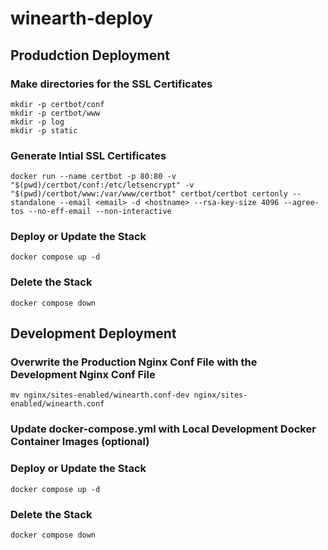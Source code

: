 # winearth-deploy

## Produdction Deployment

### Make directories for the SSL Certificates

    mkdir -p certbot/conf
    mkdir -p certbot/www
    mkdir -p log
    mkdir -p static

### Generate Intial SSL Certificates

    docker run --name certbot -p 80:80 -v "$(pwd)/certbot/conf:/etc/letsencrypt" -v "$(pwd)/certbot/www:/var/www/certbot" certbot/certbot certonly --standalone --email <email> -d <hostname> --rsa-key-size 4096 --agree-tos --no-eff-email --non-interactive

### Deploy or Update the Stack

    docker compose up -d

### Delete the Stack

    docker compose down

## Development Deployment

### Overwrite the Production Nginx Conf File with the Development Nginx Conf File

    mv nginx/sites-enabled/winearth.conf-dev nginx/sites-enabled/winearth.conf

### Update docker-compose.yml with Local Development Docker Container Images (optional)

### Deploy or Update the Stack

    docker compose up -d

### Delete the Stack

    docker compose down